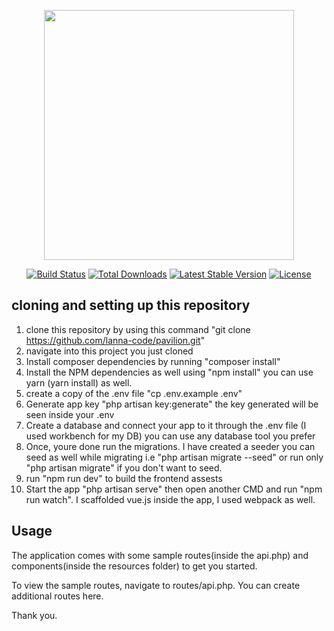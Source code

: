<p align="center"><a href="https://laravel.com" target="_blank"><img src="https://raw.githubusercontent.com/laravel/art/master/logo-lockup/5%20SVG/2%20CMYK/1%20Full%20Color/laravel-logolockup-cmyk-red.svg" width="400"></a></p>

<p align="center">
<a href="https://travis-ci.org/laravel/framework"><img src="https://travis-ci.org/laravel/framework.svg" alt="Build Status"></a>
<a href="https://packagist.org/packages/laravel/framework"><img src="https://img.shields.io/packagist/dt/laravel/framework" alt="Total Downloads"></a>
<a href="https://packagist.org/packages/laravel/framework"><img src="https://img.shields.io/packagist/v/laravel/framework" alt="Latest Stable Version"></a>
<a href="https://packagist.org/packages/laravel/framework"><img src="https://img.shields.io/packagist/l/laravel/framework" alt="License"></a>
</p>

## cloning and setting up this repository

1. clone this repository by using this command "git clone https://github.com/lanna-code/pavilion.git"
2. navigate into this project you just cloned
3. Install composer dependencies by running "composer install"
4. Install the NPM dependencies as well using "npm install" you can use yarn (yarn install) as well.
5. create a copy of the .env file "cp .env.example .env"
6. Generate app key "php artisan key:generate" the key generated will be seen inside your .env
7. Create a database and connect your app to it through the .env file (I used workbench for my DB) you can use any database tool you prefer
8. Once, youre done run the migrations. I have created a seeder you can seed as well while migrating i.e "php artisan migrate --seed" or run only "php artisan migrate" if you don't want to seed.
9. run "npm run dev" to build the frontend assests
10. Start the app "php artisan serve" then open another CMD and run "npm run watch". I scaffolded vue.js inside the app, I used webpack as well.

## Usage
The application comes with some sample routes(inside the api.php) and components(inside the resources folder) to get you started.

To view the sample routes, navigate to routes/api.php. You can create additional routes here.

Thank you.

